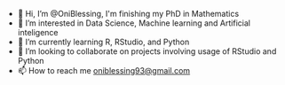 - 👋 Hi, I’m @OniBlessing, I'm finishing my PhD in Mathematics
- 👀 I’m interested in Data Science, Machine learning and Artificial inteligence
- 🌱 I’m currently learning R, RStudio, and Python
- 💞️ I’m looking to collaborate on projects involving usage of RStudio and Python
- 📫 How to reach me oniblessing93@gmail.com

<!---
OniBlessing/OniBlessing is a ✨ special ✨ repository because its `README.md` (this file) appears on your GitHub profile.
You can click the Preview link to take a look at your changes.
--->

